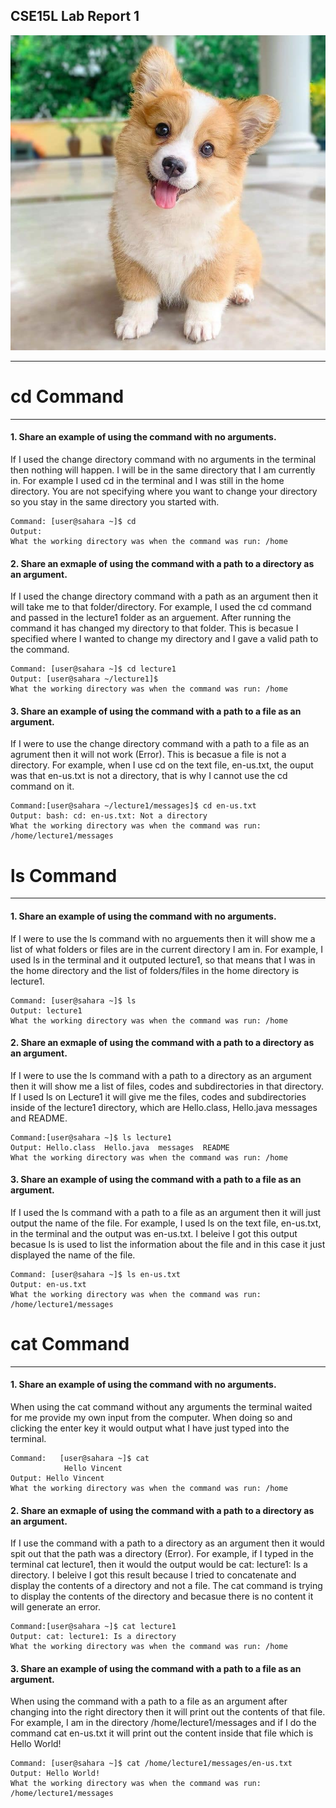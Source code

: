 ## CSE15L Lab Report 1

![Image](corgi.jpg)

---

# **cd Command**
---

#### **1.** Share an example of using the command with no arguments.
   
If I used the change directory command with no arguments in the terminal then nothing will happen. I will be in the same directory that I am currently in. For example I used cd in the terminal and I was still in the home directory. You are not specifying where you want to change your directory so you stay in the same directory you started with.

```
Command: [user@sahara ~]$ cd
Output:
What the working directory was when the command was run: /home
```
<!---->

#### **2.** Share an exmaple of using the command with a path to a directory as an argument.

If I used the change directory command with a path as an argument then it will take me to that folder/directory. For example, I used the cd command and passed in the lecture1 folder as an arguement. After running the command it has changed my directory to that folder. This is becasue I specified where I wanted to change my directory and I gave a valid path to the command.

```
Command: [user@sahara ~]$ cd lecture1
Output: [user@sahara ~/lecture1]$
What the working directory was when the command was run: /home
```

#### **3.** Share an example of using the command with a path to a file as an argument.

If I were to use the change directory command with a path to a file as an agrument then it will not work (Error). This is becasue a file is not a directory. For example, when I use cd on the text file, en-us.txt, the ouput was that en-us.txt is not a directory, that is why I cannot use the cd command on it.

```
Command:[user@sahara ~/lecture1/messages]$ cd en-us.txt
Output: bash: cd: en-us.txt: Not a directory
What the working directory was when the command was run: /home/lecture1/messages
```




# **ls Command**
---
#### **1.** Share an example of using the command with no arguments.

If I were to use the ls command with no arguements then it will show me a list of what folders or files are in the current directory I am in. For example, I used ls in the terminal and it outputed lecture1, so that means that I was in the home directory and the list of folders/files in the home directory is lecture1.

```
Command: [user@sahara ~]$ ls
Output: lecture1
What the working directory was when the command was run: /home
```

#### **2.** Share an exmaple of using the command with a path to a directory as an argument.

If I were to use the ls command with a path to a directory as an argument then it will show me a list of files, codes and subdirectories in that directory. If I used ls on Lecture1 it will give me the files, codes and subdirectories inside of the lecture1 directory, which are Hello.class, Hello.java messages and README.

```
Command:[user@sahara ~]$ ls lecture1
Output: Hello.class  Hello.java  messages  README
What the working directory was when the command was run: /home
```

#### **3.** Share an example of using the command with a path to a file as an argument.

If I used the ls command with a path to a file as an argument then it will just output the name of the file. For example, I used ls on the text file, en-us.txt, in the terminal and the output was en-us.txt. I beleive I got this output becasue ls is used to list the information about the file and in this case it just displayed the name of the file.

```
Command: [user@sahara ~]$ ls en-us.txt
Output: en-us.txt
What the working directory was when the command was run: /home/lecture1/messages
```



# **cat Command**
---
#### **1.** Share an example of using the command with no arguments.

When using the cat command without any arguments the terminal waited for me provide my own input from the computer. When doing so and clicking the enter key it would output what I have just typed into the terminal.

```
Command:   [user@sahara ~]$ cat
            Hello Vincent
Output: Hello Vincent
What the working directory was when the command was run: /home
```

#### **2.** Share an exmaple of using the command with a path to a directory as an argument.

If I use the command with a path to a directory as an argument then it would spit out that the path was a directory (Error). For example, if I typed in the terminal cat lecture1, then it would the output would be cat: lecture1: Is a directory. I beleive I got this result because I tried to concatenate and display the contents of a directory and not a file. The cat command is trying to display the contents of the directory and becasue there is no content it will generate an error. 

```
Command:[user@sahara ~]$ cat lecture1
Output: cat: lecture1: Is a directory
What the working directory was when the command was run: /home
```

#### **3.** Share an example of using the command with a path to a file as an argument.

When using the command with a path to a file as an argument after changing into the right directory then it will print out the contents of that file. For example, I am in the directory /home/lecture1/messages and if I do the command cat en-us.txt it will print out the content inside that file which is Hello World!

```
Command: [user@sahara ~]$ cat /home/lecture1/messages/en-us.txt
Output: Hello World!
What the working directory was when the command was run: /home/lecture1/messages
```




